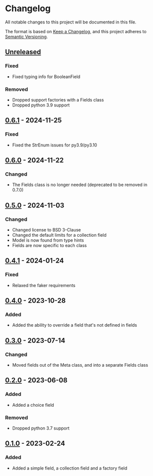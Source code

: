 # Changelog

All notable changes to this project will be documented in this file.

The format is based on [Keep a Changelog], and this project adheres to [Semantic Versioning].

## [Unreleased]

### Fixed

- Fixed typing info for BooleanField

### Removed

- Dropped support factories with a Fields class
- Dropped python 3.9 support

## [0.6.1] - 2024-11-25

### Fixed

- Fixed the StrEnum issues for py3.9/py3.10

## [0.6.0] - 2024-11-22

### Changed

- The Fields class is no longer needed (deprecated to be removed in 0.7.0)

## [0.5.0] - 2024-11-03

### Changed

- Changed license to BSD 3-Clause
- Changed the default limits for a collection field
- Model is now found from type hints
- Fields are now specific to each class

## [0.4.1] - 2024-01-24

### Fixed

- Relaxed the faker requirements

## [0.4.0] - 2023-10-28

### Added

- Added the ability to override a field that's not defined in fields

## [0.3.0] - 2023-07-14

### Changed

- Moved fields out of the Meta class, and into a separate Fields class

## [0.2.0] - 2023-06-08

### Added

- Added a choice field

### Removed

- Dropped python 3.7 support

## [0.1.0] - 2023-02-24

### Added

- Added a simple field, a collection field and a factory field

[Keep a Changelog]: https://keepachangelog.com/en/1.1.0/
[Semantic Versioning]: https://semver.org/spec/v2.0.0.html
[Unreleased]: https://github.com/spapanik/factorio/compare/v0.6.1...main
[0.6.1]: https://github.com/spapanik/factorio/compare/v0.6.0...v0.6.1
[0.6.0]: https://github.com/spapanik/factorio/compare/v0.5.0...v0.6.0
[0.5.0]: https://github.com/spapanik/factorio/compare/v0.4.1...v0.5.0
[0.4.1]: https://github.com/spapanik/factorio/compare/v0.4.0...v0.4.1
[0.4.0]: https://github.com/spapanik/factorio/compare/v0.3.0...v0.4.0
[0.3.0]: https://github.com/spapanik/factorio/compare/v0.2.0...v0.3.0
[0.2.0]: https://github.com/spapanik/factorio/compare/v0.1.0...v0.2.0
[0.1.0]: https://github.com/spapanik/factorio/releases/tag/v0.1.0
